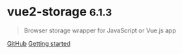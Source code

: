 # vue2-storage <small>6.1.3</small>

> Browser storage wrapper for JavaScript or Vue.js app

[GitHub](https://github.com/yarkovaleksei/vue2-storage)
[Getting started](#vue2-storage)
